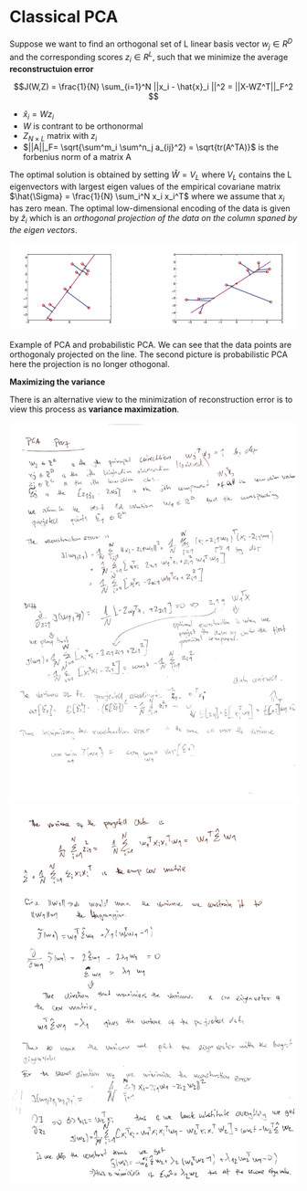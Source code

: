 # Classical PCA 

Suppose we want to find an orthogonal set of L  linear basis vector $w_j \in R^D$ and the corresponding scores $z_i \in R^L$, such that we minimize the average **reconstructuion error**

$$J(W,Z) = \frac{1}{N} \sum_{i=1}^N ||x_i - \hat{x}_i ||^2 = ||X-WZ^T||_F^2 $$

* $\hat{x}_i = Wz_i$
* $W$ is contrant to be orthonormal
* $Z_{N \times L}$ matrix with $z_i$
* $||A||_F= \sqrt{\sum^m_i \sum^n_j a_{ij}^2} = \sqrt{tr(A^TA)}$  is the forbenius norm of a matrix A

The optimal solution is obtained by setting $\hat{W} = V_L$ where $V_L$ contains the L eigenvectors with largest eigen values of the empirical covariane matrix $\hat{\Sigma} = \frac{1}{N} \sum_i^N x_i x_i^T$ where we assume that $x_i$ has zero mean. The optimal low-dimensional encoding of the data is given by $\hat{z}_i$ which is an *orthogonal projection of the data on the column spaned by the eigen vectors*.

![PCA orthogonal projection](../.images/machine_learning/pca_orthogonal_projection.png)

Example of PCA and probabilistic PCA. We can see that the data points are orthogonaly projected on the line. The second picture is probabilistic PCA here the projection is no longer othogonal.

**Maximizing the variance**

There is an alternative view to the minimization of reconstruction error is to view this process as **variance maximization**.


![](../.images/machine_learning/pca_proof_1.png)
![](../.images/machine_learning/pca_proof_2.png)